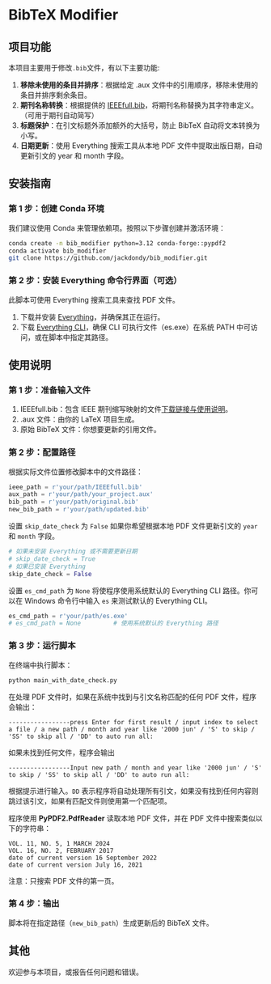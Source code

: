 
# BibTeX Modifier

## 项目功能

本项目主要用于修改`.bib`文件，有以下主要功能:

1. **移除未使用的条目并排序**：根据给定 .aux 文件中的引用顺序，移除未使用的条目并排序剩余条目。
2. **期刊名称转换**：根据提供的 [IEEEfull.bib](https://ctan.org/tex-archive/macros/latex/contrib/IEEEtran/bibtex)，将期刊名称替换为其字符串定义。（可用于期刊自动简写）
3. **标题保护**：在引文标题外添加额外的大括号，防止 BibTeX 自动将文本转换为小写。
4. **日期更新**：使用 Everything 搜索工具从本地 PDF 文件中提取出版日期，自动更新引文的 year 和 month 字段。


## 安装指南

### 第 1 步：创建 Conda 环境
我们建议使用 Conda 来管理依赖项。按照以下步骤创建并激活环境：

```bash
conda create -n bib_modifier python=3.12 conda-forge::pypdf2
conda activate bib_modifier
git clone https://github.com/jackdondy/bib_modifier.git
```

### 第 2 步：安装 Everything 命令行界面（可选）

此脚本可使用 Everything 搜索工具来查找 PDF 文件。

1. 下载并安装 [Everything](https://www.voidtools.com/en-us/support/everything/installing_everything/)，并确保其正在运行。
2. 下载 [Everything CLI](https://www.voidtools.com/en-us/support/everything/command_line_interface/)，确保 CLI 可执行文件（es.exe）在系统 PATH 中可访问，或在脚本中指定其路径。


## 使用说明
### 第 1 步：准备输入文件

1. IEEEfull.bib：包含 IEEE 期刊缩写映射的文件[下载链接与使用说明](https://ctan.org/tex-archive/macros/latex/contrib/IEEEtran/bibtex)。
2. .aux 文件：由你的 LaTeX 项目生成。
3. 原始 BibTeX 文件：你想要更新的引用文件。

### 第 2 步：配置路径
根据实际文件位置修改脚本中的文件路径：

```python
ieee_path = r'your/path/IEEEfull.bib'
aux_path = r'your/path/your_project.aux'
bib_path = r'your/path/original.bib'
new_bib_path = r'your/path/updated.bib'
```

设置 `skip_date_check` 为 `False` 如果你希望根据本地 PDF 文件更新引文的 `year` 和 `month` 字段。

```python
# 如果未安装 Everything 或不需要更新日期
# skip_date_check = True 
# 如果已安装 Everything
skip_date_check = False  
```

设置 `es_cmd_path` 为 `None` 将使程序使用系统默认的 Everything CLI 路径。你可以在 Windows 命令行中输入 `es` 来测试默认的 Everything CLI。

```python
es_cmd_path = r'your/path/es.exe'
# es_cmd_path = None         # 使用系统默认的 Everything 路径
```

### 第 3 步：运行脚本
在终端中执行脚本：

```bash
python main_with_date_check.py
```

在处理 PDF 文件时，如果在系统中找到与引文名称匹配的任何 PDF 文件，程序会输出：
```
-----------------press Enter for first result / input index to select a file / a new path / month and year like '2000 jun' / 'S' to skip / 'SS' to skip all / 'DD' to auto run all:
```
如果未找到任何文件，程序会输出
```
-----------------Input new path / month and year like '2000 jun' / 'S' to skip / 'SS' to skip all / 'DD' to auto run all:
```

根据提示进行输入。`DD` 表示程序将自动处理所有引文，如果没有找到任何内容则跳过该引文，如果有匹配文件则使用第一个匹配项。

程序使用 **PyPDF2.PdfReader** 读取本地 PDF 文件，并在 PDF 文件中搜索类似以下的字符串：

```
VOL. 11, NO. 5, 1 MARCH 2024
VOL. 16, NO. 2, FEBRUARY 2017
date of current version 16 September 2022
date of current version July 16, 2021
```
注意：只搜索 PDF 文件的第一页。

### 第 4 步：输出
脚本将在指定路径（`new_bib_path`）生成更新后的 BibTeX 文件。

## 其他
欢迎参与本项目，或报告任何问题和错误。
